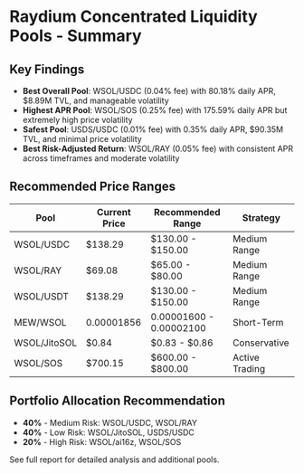 # Raydium Concentrated Liquidity Pools - Summary

## Key Findings

- **Best Overall Pool**: WSOL/USDC (0.04% fee) with 80.18% daily APR, $8.89M TVL, and manageable volatility
- **Highest APR Pool**: WSOL/SOS (0.25% fee) with 175.59% daily APR but extremely high price volatility
- **Safest Pool**: USDS/USDC (0.01% fee) with 0.35% daily APR, $90.35M TVL, and minimal price volatility
- **Best Risk-Adjusted Return**: WSOL/RAY (0.05% fee) with consistent APR across timeframes and moderate volatility

## Recommended Price Ranges

| Pool         | Current Price | Recommended Range       | Strategy       |
| ------------ | ------------- | ----------------------- | -------------- |
| WSOL/USDC    | $138.29       | $130.00 - $150.00       | Medium Range   |
| WSOL/RAY     | $69.08        | $65.00 - $80.00         | Medium Range   |
| WSOL/USDT    | $138.29       | $130.00 - $150.00       | Medium Range   |
| MEW/WSOL     | 0.00001856    | 0.00001600 - 0.00002100 | Short-Term     |
| WSOL/JitoSOL | $0.84         | $0.83 - $0.86           | Conservative   |
| WSOL/SOS     | $700.15       | $600.00 - $800.00       | Active Trading |

## Portfolio Allocation Recommendation

- **40%** - Medium Risk: WSOL/USDC, WSOL/RAY
- **40%** - Low Risk: WSOL/JitoSOL, USDS/USDC
- **20%** - High Risk: WSOL/ai16z, WSOL/SOS

See full report for detailed analysis and additional pools.
